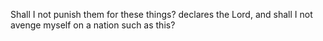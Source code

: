 Shall I not punish them for these things? declares the Lord, and shall I not avenge myself on a nation such as this?
